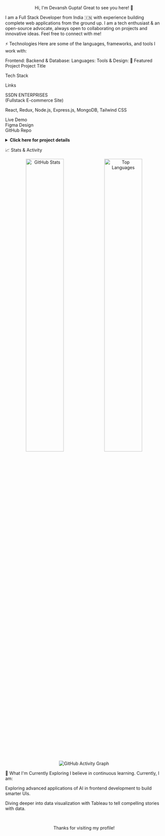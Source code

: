 <div align="center">

Hi, I'm Devansh Gupta! Great to see you here! 👋
</div>

I am a Full Stack Developer from India 🇮🇳 with experience building complete web applications from the ground up. I am a tech enthusiast & an open-source advocate, always open to collaborating on projects and innovative ideas. Feel free to connect with me!

<div align="center">

</div>

⚡ Technologies
Here are some of the languages, frameworks, and tools I work with:

Frontend:
Backend & Database:
Languages:
Tools & Design:
📌 Featured Project
Project Title

Tech Stack

Links

SSDN ENTERPRISES <br/> (Fullstack E-commerce Site)

React, Redux, Node.js, Express.js, MongoDB, Tailwind CSS

Live Demo <br/> Figma Design <br/> GitHub Repo

<details>
<summary><b>Click here for project details</b></summary>
<br>
Led the end-to-end development of a full-stack e-commerce platform, from initial UI/UX design in Figma to final deployment. I built a secure Node.js/Express.js backend with RESTful APIs for user authentication (JWT), product management, and order processing. The frontend is a responsive and dynamic interface built with React and managed with Redux Toolkit for seamless state and shopping cart functionality.
</details>

📈 Stats & Activity
<p align="center">
<img src="https://www.google.com/search?q=https://github-readme-stats.vercel.app/api%3Fusername%3Ddevanshhub%26show_icons%3Dtrue%26theme%3Dtokyonight%26hide_border%3Dtrue%26include_all_commits%3Dtrue%26count_private%3Dtrue" alt="GitHub Stats" width="49%"/>
<img src="https://www.google.com/search?q=https://github-readme-stats.vercel.app/api/top-langs/%3Fusername%3Ddevanshhub%26layout%3Dcompact%26theme%3Dtokyonight%26hide_border%3Dtrue%26include_all_commits%3Dtrue%26count_private%3Dtrue%26langs_count%3D8" alt="Top Languages" width="49%"/>
</p>
<p align="center">
<img src="https://www.google.com/search?q=https://github-readme-activity-graph.cyclic.app/graph%3Fusername%3Ddevanshhub%26bg_color%3D0D1117%26color%3D79FE96%26line%3D79FE96%26point%3D79FE96%26area%3Dtrue%26hide_border%3Dtrue" alt="GitHub Activity Graph"/>
</p>

🌱 What I'm Currently Exploring
I believe in continuous learning. Currently, I am:

Exploring advanced applications of AI in frontend development to build smarter UIs.

Diving deeper into data visualization with Tableau to tell compelling stories with data.

<br>

<p align="center">
Thanks for visiting my profile!
</p>
